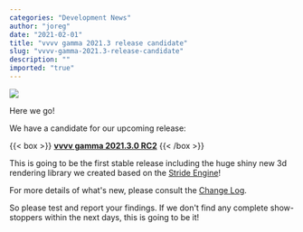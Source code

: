 ```yaml
---
categories: "Development News"
author: "joreg"
date: "2021-02-01"
title: "vvvv gamma 2021.3 release candidate"
slug: "vvvv-gamma-2021.3-release-candidate"
description: ""
imported: "true"
---
```



![](primitives.jpg)

Here we go!

We have a candidate for our upcoming release: 

{{< box >}}
**[vvvv gamma 2021.3.0 RC2](https://teamcity.vvvv.org/guestAuth/app/rest/builds/id:33615/artifacts/content/vvvv_gamma_2021.3.0-0051-gbe6e8e0fb2_setup.exe)**{{< /box >}}

This is going to be the first stable release including the huge shiny new 3d rendering library we created based on the [Stride Engine](http://stride3d.net)!

For more details of what's new, please consult the [Change Log](https://thegraybook.vvvv.org/changelog/2021.3.html).

So please test and report your findings. If we don't find any complete show-stoppers within the next days, this is going to be it!